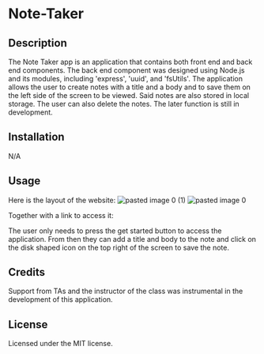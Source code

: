 # Note-Taker

## Description

The Note Taker app is an application that contains both front end and back end components. The back end component was designed using Node.js and its modules, including 'express', 'uuid', and 'fsUtils'. The application allows the user to create notes with a title and a body and to save them on the left side of the screen to be viewed. Said notes are also stored in local storage. The user can also delete the notes. The later function is still in development.

## Installation

N/A

## Usage

Here is the layout of the website:
![pasted image 0 (1)](https://github.com/leopelo/Note-Taker/assets/127148387/5d6eeb89-ff3b-4c37-8d9b-439a4142f0e4)
![pasted image 0](https://github.com/leopelo/Note-Taker/assets/127148387/14de2321-3a98-45ce-9eed-b3b196abcc48)

Together with a link to access it: 

The user only needs to press the get started button to access the application. From then they can add a title and body to the note and click on the disk shaped icon on the top right of the screen to save the note. 
## Credits
Support from TAs and the instructor of the class was instrumental in the development of this application.

## License

Licensed under the MIT license.
